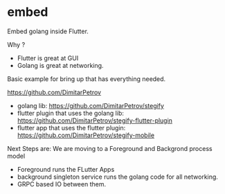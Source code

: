 # embed

Embed golang inside Flutter.

Why ?

- Flutter is great at GUI
- Golang is great at networking.

Basic example for bring up that has everything needed.

https://github.com/DimitarPetrov

- golang lib: https://github.com/DimitarPetrov/stegify
- flutter plugin that uses the golang lib: https://github.com/DimitarPetrov/stegify-flutter-plugin
- flutter app that uses the flutter plugin: https://github.com/DimitarPetrov/stegify-mobile

Next Steps are:
We are moving to a Foreground and Backgrond process model
- Foreground runs the FLutter Apps
- background singleton service runs the golang code for all networking.
- GRPC based IO between them.
